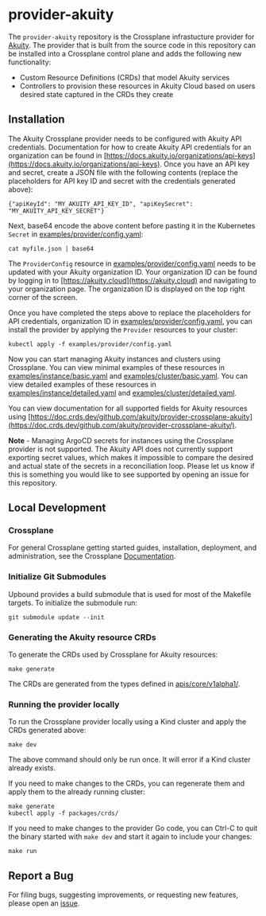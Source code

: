 # provider-akuity

The `provider-akuity` repository is the Crossplane infrastucture provider for
[Akuity](https://docs.akuity.io). The provider that is built from the source code
in this repository can be installed into a Crossplane control plane and adds the 
following new functionality:

* Custom Resource Definitions (CRDs) that model Akuity services
* Controllers to provision these resources in Akuity Cloud based on users 
desired state captured in the CRDs they create

## Installation

The Akuity Crossplane provider needs to be configured with Akuity API credentials. Documentation 
for how to create Akuity API credentials for an organization can be found in [https://docs.akuity.io/organizations/api-keys](https://docs.akuity.io/organizations/api-keys).
Once you have an API key and secret, create a JSON file with the following contents (replace the placeholders for API key 
ID and secret with the credentials generated above):

```
{"apiKeyId": "MY_AKUITY_API_KEY_ID", "apiKeySecret": "MY_AKUITY_API_KEY_SECRET"}
```

Next, base64 encode the above content before pasting it in the Kubernetes `Secret` in [examples/provider/config.yaml](./examples/provider/config.yaml):

```
cat myfile.json | base64
```

The `ProviderConfig` resource in [examples/provider/config.yaml](./examples/provider/config.yaml) needs to be updated with your
Akuity organization ID. Your organization ID can be found by logging in to [https://akuity.cloud](https://akuity.cloud) and
navigating to your organization page. The organization ID is displayed on the top right corner of the screen.

Once you have completed the steps above to replace the placeholders for API credentials, organization ID in
[examples/provider/config.yaml](./examples/provider/config.yaml), you can install the provider by applying the `Provider` resources to your cluster:

`kubectl apply -f examples/provider/config.yaml`

Now you can start managing Akuity instances and clusters using Crossplane. You can view minimal examples of these resources
in [examples/instance/basic.yaml](./examples/instance/basic.yaml) and [examples/cluster/basic.yaml](./examples/cluster/basic.yaml).
You can view detailed examples of these resources in [examples/instance/detailed.yaml](./examples/instance/detailed.yaml) and
[examples/cluster/detailed.yaml](./examples/cluster/detailed.yaml).

You can view documentation for all supported fields for Akuity resources using [https://doc.crds.dev/github.com/akuity/provider-crossplane-akuity](https://doc.crds.dev/github.com/akuity/provider-crossplane-akuity/).

**Note** - Managing ArgoCD secrets for instances using the Crossplane provider is not supported. The Akuity API does not currently support exporting
secret values, which makes it impossible to compare the desired and actual state of the secrets in a reconciliation loop. Please let us know if this is something
you would like to see supported by opening an issue for this repository.

## Local Development

### Crossplane

For general Crossplane getting started guides, installation, deployment, and administration, see
the Crossplane [Documentation](https://crossplane.io/docs).

### Initialize Git Submodules

Upbound provides a build submodule that is used for most of the Makefile targets. To initialize the
submodule run:

`git submodule update --init`

### Generating the Akuity resource CRDs

To generate the CRDs used by Crossplane for Akuity resources:

`make generate`

The CRDs are generated from the types defined in [apis/core/v1alpha1/](./apis/core/v1alpha1/).

### Running the provider locally

To run the Crossplane provider locally using a Kind cluster and apply the CRDs generated above:

`make dev`

The above command should only be run once. It will error if a Kind cluster already exists.

If you need to make changes to the CRDs, you can regenerate them and apply them to the already
running cluster:

```
make generate
kubectl apply -f packages/crds/
```

If you need to make changes to the provider Go code, you can Ctrl-C to quit the binary
started with `make dev` and start it again to include your changes:

`make run`

## Report a Bug

For filing bugs, suggesting improvements, or requesting new features, please
open an [issue](https://github.com/akuityio/provider-crossplane-akuity/issues).
